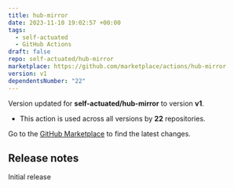 ```yaml
---
title: hub-mirror
date: 2023-11-10 19:02:57 +00:00
tags:
  - self-actuated
  - GitHub Actions
draft: false
repo: self-actuated/hub-mirror
marketplace: https://github.com/marketplace/actions/hub-mirror
version: v1
dependentsNumber: "22"
---
```



Version updated for **self-actuated/hub-mirror** to version **v1**.
- This action is used across all versions by **22** repositories.

Go to the [GitHub Marketplace](https://github.com/marketplace/actions/hub-mirror) to find the latest changes.

## Release notes

Initial release

